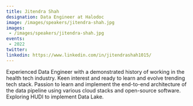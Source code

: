 ```yaml
---
title: Jitendra Shah
designation: Data Engineer at Halodoc
image: /images/speakers/jitendra-shah.jpg
images: 
 - /images/speakers/jitendra-shah.jpg
events:
 - 2022
twitter: 
linkedin: https://www.linkedin.com/in/jitendrashah1015/
---
```


Experienced Data Engineer with a demonstrated history of working in the health tech industry. Keen interest and ready to learn and evolve trending tech stack. Passion to learn and implement the end-to-end architecture of the data pipeline using various cloud stacks and open-source software. Exploring HUDI to implement Data Lake.
